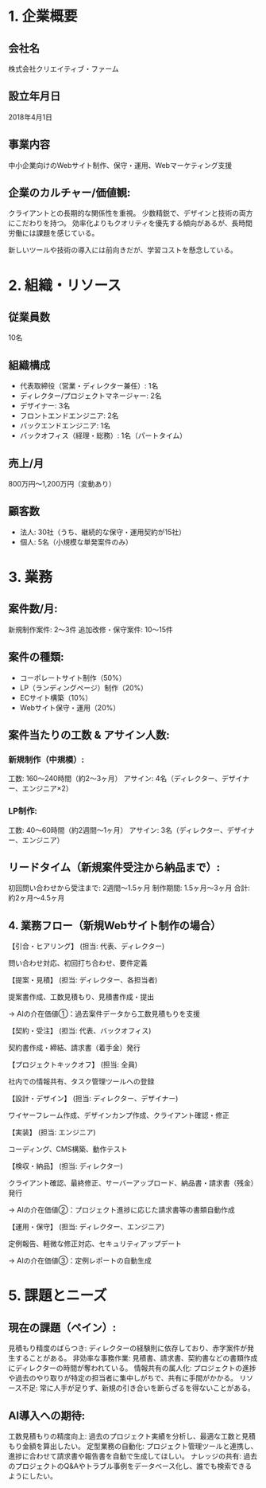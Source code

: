 # 1. 企業概要
## 会社名
株式会社クリエイティブ・ファーム

## 設立年月日
2018年4月1日

## 事業内容
中小企業向けのWebサイト制作、保守・運用、Webマーケティング支援

## 企業のカルチャー/価値観:
クライアントとの長期的な関係性を重視。
少数精鋭で、デザインと技術の両方にこだわりを持つ。
効率化よりもクオリティを優先する傾向があるが、長時間労働には課題を感じている。

新しいツールや技術の導入には前向きだが、学習コストを懸念している。

# 2. 組織・リソース

## 従業員数 
10名

## 組織構成
- 代表取締役（営業・ディレクター兼任）: 1名
- ディレクター/プロジェクトマネージャー: 2名
- デザイナー: 3名
- フロントエンドエンジニア: 2名
- バックエンドエンジニア: 1名
- バックオフィス（経理・総務）: 1名（パートタイム）

## 売上/月
800万円〜1,200万円（変動あり）

## 顧客数

- 法人: 30社（うち、継続的な保守・運用契約が15社）
- 個人: 5名（小規模な単発案件のみ）

# 3. 業務

## 案件数/月:
新規制作案件: 2〜3件
追加改修・保守案件: 10〜15件

## 案件の種類:

- コーポレートサイト制作（50%）
- LP（ランディングページ）制作（20%）
- ECサイト構築（10%）
- Webサイト保守・運用（20%）

## 案件当たりの工数 & アサイン人数:

### 新規制作（中規模）:

工数: 160〜240時間（約2〜3ヶ月）
アサイン: 4名（ディレクター、デザイナー、エンジニア×2）

### LP制作:

工数: 40〜60時間（約2週間〜1ヶ月）
アサイン: 3名（ディレクター、デザイナー、エンジニア）

## リードタイム（新規案件受注から納品まで）:

初回問い合わせから受注まで: 2週間〜1.5ヶ月
制作期間: 1.5ヶ月〜3ヶ月
合計: 約2ヶ月〜4.5ヶ月

## 4. 業務フロー（新規Webサイト制作の場合）

【引合・ヒアリング】 (担当: 代表、ディレクター)

問い合わせ対応、初回打ち合わせ、要件定義

【提案・見積】 (担当: ディレクター、各担当者)

提案書作成、工数見積もり、見積書作成・提出

→ AIの介在価値①：過去案件データから工数見積もりを支援

【契約・受注】 (担当: 代表、バックオフィス)

契約書作成・締結、請求書（着手金）発行

【プロジェクトキックオフ】 (担当: 全員)

社内での情報共有、タスク管理ツールへの登録

【設計・デザイン】 (担当: ディレクター、デザイナー)

ワイヤーフレーム作成、デザインカンプ作成、クライアント確認・修正

【実装】 (担当: エンジニア)

コーディング、CMS構築、動作テスト

【検収・納品】 (担当: ディレクター)

クライアント確認、最終修正、サーバーアップロード、納品書・請求書（残金）発行

→ AIの介在価値②：プロジェクト進捗に応じた請求書等の書類自動作成

【運用・保守】 (担当: ディレクター、エンジニア)

定例報告、軽微な修正対応、セキュリティアップデート

→ AIの介在価値③：定例レポートの自動生成

# 5. 課題とニーズ

## 現在の課題（ペイン）:
見積もり精度のばらつき: ディレクターの経験則に依存しており、赤字案件が発生することがある。
非効率な事務作業: 見積書、請求書、契約書などの書類作成にディレクターの時間が奪われている。
情報共有の属人化: プロジェクトの進捗や過去のやり取りが特定の担当者に集中しがちで、共有に手間がかかる。
リソース不足: 常に人手が足りず、新規の引き合いを断らざるを得ないことがある。

## AI導入への期待:
工数見積もりの精度向上: 過去のプロジェクト実績を分析し、最適な工数と見積もり金額を算出したい。
定型業務の自動化: プロジェクト管理ツールと連携し、進捗に合わせて請求書や報告書を自動で生成してほしい。
ナレッジの共有: 過去のプロジェクトのQ&Aやトラブル事例をデータベース化し、誰でも検索できるようにしたい。
